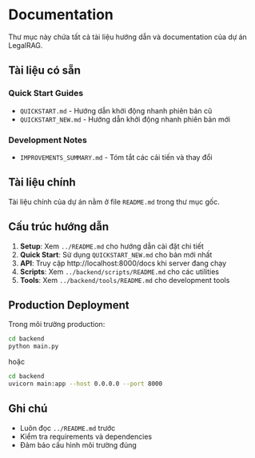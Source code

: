 # Documentation

Thư mục này chứa tất cả tài liệu hướng dẫn và documentation của dự án LegalRAG.

## Tài liệu có sẵn

### Quick Start Guides

- `QUICKSTART.md` - Hướng dẫn khởi động nhanh phiên bản cũ
- `QUICKSTART_NEW.md` - Hướng dẫn khởi động nhanh phiên bản mới

### Development Notes

- `IMPROVEMENTS_SUMMARY.md` - Tóm tắt các cải tiến và thay đổi

## Tài liệu chính

Tài liệu chính của dự án nằm ở file `README.md` trong thư mục gốc.

## Cấu trúc hướng dẫn

1. **Setup**: Xem `../README.md` cho hướng dẫn cài đặt chi tiết
2. **Quick Start**: Sử dụng `QUICKSTART_NEW.md` cho bản mới nhất
3. **API**: Truy cập http://localhost:8000/docs khi server đang chạy
4. **Scripts**: Xem `../backend/scripts/README.md` cho các utilities
5. **Tools**: Xem `../backend/tools/README.md` cho development tools

## Production Deployment

Trong môi trường production:

```bash
cd backend
python main.py
```

hoặc

```bash
cd backend
uvicorn main:app --host 0.0.0.0 --port 8000
```

## Ghi chú

- Luôn đọc `../README.md` trước
- Kiểm tra requirements và dependencies
- Đảm bảo cấu hình môi trường đúng
